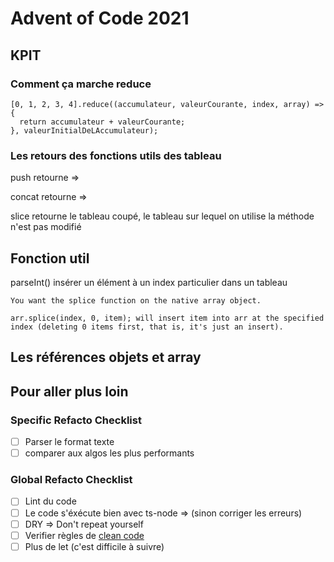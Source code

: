 # Advent of Code 2021

## KPIT

### Comment ça marche reduce
```
[0, 1, 2, 3, 4].reduce((accumulateur, valeurCourante, index, array) => {
  return accumulateur + valeurCourante;
}, valeurInitialDeLAccumulateur);
```

### Les retours des fonctions utils des tableau

push retourne => 

concat retourne => 

slice retourne le tableau coupé, le tableau sur lequel on utilise la méthode n'est pas modifié

## Fonction util
parseInt()
insérer un élément à un index particulier dans un tableau
```
You want the splice function on the native array object.

arr.splice(index, 0, item); will insert item into arr at the specified index (deleting 0 items first, that is, it's just an insert).
```

## Les références objets et array

## Pour aller plus loin

### Specific Refacto Checklist
  - [ ] Parser le format texte
  - [ ] comparer aux algos les plus performants

### Global Refacto Checklist
  - [ ] Lint du code
  - [ ] Le code s'éxécute bien avec ts-node => (sinon corriger les erreurs)
  - [ ] DRY => Don't repeat yourself
  - [ ] Verifier règles de [clean code](https://github.com/labs42io/clean-code-typescript)
  - [ ] Plus de let (c'est difficile à suivre)
